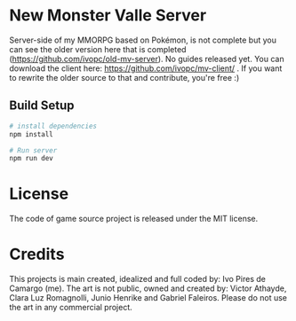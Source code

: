# New Monster Valle Server
Server-side of my MMORPG based on Pokémon, is not complete but you can see the older version here that is completed (https://github.com/ivopc/old-mv-server).
No guides released yet. You can download the client here: https://github.com/ivopc/mv-client/ . If you want to rewrite the older source to that and contribute, you're free :) 

## Build Setup

``` bash
# install dependencies
npm install

# Run server
npm run dev
```

# License
The code of game source project is released under the MIT license.

# Credits
This projects is main created, idealized and full coded by: Ivo Pires de Camargo (me).
The art is not public, owned and created by: Victor Athayde, Clara Luz Romagnolli, Junio Henrike and Gabriel Faleiros. Please do not use the art in any commercial project.
